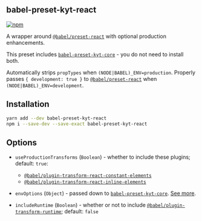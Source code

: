 ## babel-preset-kyt-react

[![npm](https://img.shields.io/npm/v/babel-preset-kyt-react.svg?maxAge=2592000)](https://www.npmjs.com/package/babel-preset-kyt-react)

A wrapper around [`@babel/preset-react`](https://babeljs.io/docs/en/babel-preset-react) with optional production enhancements.

This preset includes [`babel-preset-kyt-core`](https://github.com/nytimes/kyt/tree/master/packages/babel-preset-kyt-core) - you do not need to install both.

Automatically strips `propTypes` when `(NODE|BABEL)_ENV=production`.
Properly passes `{ development: true }` to [`@babel/preset-react`](https://babeljs.io/docs/en/babel-preset-react) when `(NODE|BABEL)_ENV=development`.

## Installation

```sh
yarn add --dev babel-preset-kyt-react
npm i --save-dev --save-exact babel-preset-kyt-react
```

## Options

- `useProductionTransforms` (`Boolean`) - whether to include these plugins; default: `true`:
  * [`@babel/plugin-transform-react-constant-elements`](https://babeljs.io/docs/en/babel-plugin-transform-react-constant-elements)
  * [`@babel/plugin-transform-react-inline-elements`](https://babeljs.io/docs/en/babel-plugin-transform-react-inline-elements)

- `envOptions` (`Object`) - passed down to [`babel-preset-kyt-core`](https://github.com/nytimes/kyt/tree/master/packages/babel-preset-kyt-core). [See more](/packages/babel-preset-kyt-core/README.md#options).

- `includeRuntime` (`Boolean`) - whether or not to include [`@babel/plugin-transform-runtime`](https://babeljs.io/docs/en/babel-plugin-transform-runtime); default: `false`
